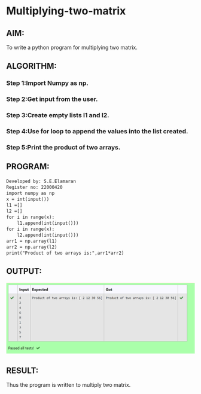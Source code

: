 # Multiplying-two-matrix

## AIM:
To write a python program for multiplying two matrix.

## ALGORITHM:

### Step 1:Import Numpy as np.
### Step 2:Get input from the user.
### Step 3:Create empty lists l1 and l2.
### Step 4:Use for loop to append the values into the list created.
### Step 5:Print the product of two arrays.


## PROGRAM: 
```To write a python program for multiplying two matrix.
Developed by: S.E.Elamaran
Register no: 22000420
import numpy as np
x = int(input())
l1 =[]
l2 =[]
for i in range(x):
    l1.append(int(input()))
for i in range(x):
    l2.append(int(input()))
arr1 = np.array(l1)
arr2 = np.array(l2)
print("Product of two arrays is:",arr1*arr2)
```

## OUTPUT:
![Output](rizi.png)

## RESULT:
Thus the program is written to multiply two matrix.



